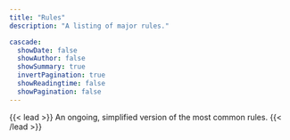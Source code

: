 ```yaml
---
title: "Rules"
description: "A listing of major rules."

cascade:
  showDate: false
  showAuthor: false
  showSummary: true
  invertPagination: true
  showReadingtime: false
  showPagination: false
---
```


{{< lead >}}
An ongoing, simplified version of the most common rules.
{{< /lead >}}

